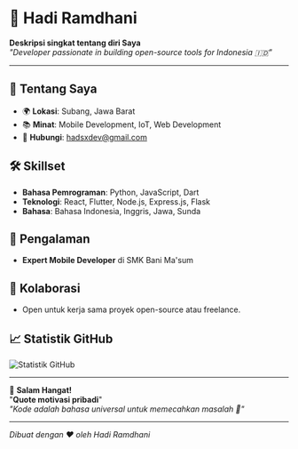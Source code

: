 # 🌟 Hadi Ramdhani  
**Deskripsi singkat tentang diri Saya**  
*"Developer passionate in building open-source tools for Indonesia 🇮🇩"*  

---

## 🎯 **Tentang Saya**  
- 🌍 **Lokasi**: Subang, Jawa Barat
- 📚 **Minat**: Mobile Development, IoT, Web Development
- 📧 **Hubungi**: hadsxdev@gmail.com

## 🛠️ **Skillset**  
- **Bahasa Pemrograman**: Python, JavaScript, Dart
- **Teknologi**: React, Flutter, Node.js, Express.js, Flask
- **Bahasa**: Bahasa Indonesia, Inggris, Jawa, Sunda

## 🌱 **Pengalaman**  
- **Expert Mobile Developer** di SMK Bani Ma'sum

## 🤝 **Kolaborasi**  
- Open untuk kerja sama proyek open-source atau freelance.

## 📈 **Statistik GitHub**  
![Statistik GitHub](https://github-readme-stats.vercel.app/api?username=IndonesianDedsec&show_icons=true&theme=dark)  

---



🙌 **Salam Hangat!**  
"**Quote motivasi pribadi**"  
*"Kode adalah bahasa universal untuk memecahkan masalah 🚀"*  

---
*Dibuat dengan ❤️ oleh Hadi Ramdhani*
